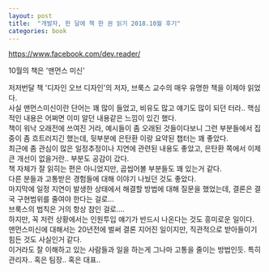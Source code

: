 ```yaml
---
layout: post
title:  "개발자, 한 달에 책 한 권 읽기 2018.10월 후기"
categories: book
---
```


https://www.facebook.com/dev.reader/  

10월의 책은 '맨먼스 미신'

저저번달 책 '디자인 오브 디자인'의 저자, 브룩스 교수의 매우 유명한 책을 이제야 읽었다.    
사실 맨먼스미신이란 단어는 꽤 많이 들었고, 비유도 많고 얘기도 많이 되던 터라.. 핵심적인 내용은 어쩌면 이미 알던 내용같은 느낌이 있긴 했다.    
책이 워낙 오래전에 쓰여진 거라, 예시들이 좀 오래된 것들이다보니 그런 부분들에서 집중이 좀 흐트러지긴 했는데, 뒷부분에 은탄환 이랑 요약된 챕터는 꽤 좋았다.   
최근에 좀 관심이 많은 일정추정이나 지연에 관련된 내용도 좋았고, 은탄환 쪽에서 이제 큰 개선이 없을거란.. 부분도 공감이 갔다.    
책 자체가 잘 읽히는 편은 아니었지만, 곱씹어볼 부분들도 꽤 있는거 같다.    
다른 분들과 고통받은 경험들에 대해 이야기 나눴던 것도 좋았다.   
마지막에 일정 지연이 발생한 상태에서 해결할 방법에 대해 질문을 했었는데, 결론은 결국 구현범위를 줄여야 한다는 걸로...      
브룩스의 법칙은 거의 항상 참인 걸로....     
하지만, 꼭 저런 상황에서는 인원투입 얘기가 반드시 나온다는 것도 흥미로운 일이다.    
맨먼스미신에 대해서는 20년전에 벌써 결론 지어진 일이지만, 직관적으로 받아들이기 힘든 것도 사실인거 같다.    
이거라도 잘 이해하고 있는 사람들과 일을 하는게 그나마 고통을 줄이는 방법인듯. 특히 관리자.. 혹은 팀장.. 혹은 대표..